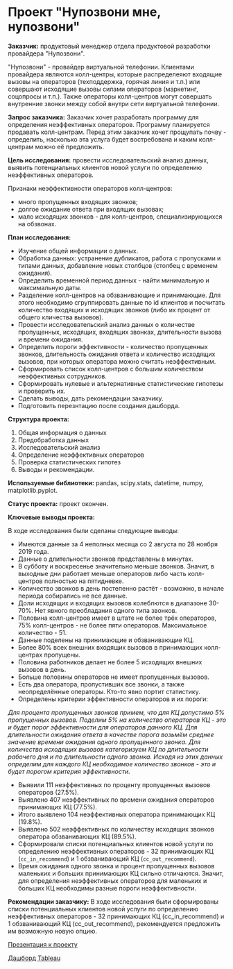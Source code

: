 # Проект "Нупозвони мне, нупозвони"

**Заказчик:** продуктовый менеджер отдела продуктовой разработки провайдера "Нупозвони".

"Нупозвони" - провайдер виртуальной телефонии. Клиентами провайдера являются колл-центры, которые распределеяют входящие вызовы на операторов (техподдержка, горячая линия и т.п.) или совершают исходящие вызовы силами операторов (маркетинг, соцопросы и т.п.). Также операторы колл-центров могут совершать внутренние звонки между собой внутри сети виртуальной телефонии.

**Запрос заказчика:** Заказчик хочет разработать программу для определения неэффективных операторов. Программу планируется продавать колл-центрам. Перед этим заказчик хочет прощупать почву - определить, насколько эта услуга будет востребована и каким колл-центрам можно её предложить.

**Цель исследования:** провести исследовательский анализ данных, выявить потенциальных клиентов новой услуги по определению неэффективных операторов.

Признаки неэффективности операторов колл-центров:
- много пропущенных входящих звонков;
- долгое ожидание ответа при входящих вызовах;
- мало исходящих звонков - для колл-центров, специализирующихся на обзвонах.

**План исследования:**
- Изучение общей информации о данных.
- Обработка данных: устранение дубликатов, работа с пропусками и типами данных, добавление новых столбцов (столбец с временем ожидания).
- Определить временной период данных - найти минимальную и максимальную даты.
- Разделение колл-центров на обзванивающие и принимающие. Для этого необходимо сгруппировать данные по id клиентов и посчитать количество входящих и исходящих звонков (либо их процент от общего кличества вызовов).
- Провести исследовательский анализ данных о количестве пропущенных, исходящих, входящих звонках, длительности вызова и времени ожидания.
- Определить пороги эффективности - количество пропущенных звонков, длительность ожидания ответа и количество исходящих вызовов, при которых оператора можно считать неэффективным.
- Сформировать список колл-центров с большим количеством неэффективных сотрудников.
- Сформировать нулевые и альтернативные статистические гипотезы и проверить их.
- Сделать выводы, дать рекомендации заказчику.
- Подготовить перезнтацию после создания дашборда.

**Структура проекта:**
1. Общая информация о данных
2. Предобработка данных
3. Исследовательский анализ
4. Определение неэффективных операторов
5. Проверка статистических гипотез
6. Выводы и рекомендации.

**Используемые библиотеки:** pandas, scipy.stats, datetime, numpy, matplotlib.pyplot.

**Статус проекта:** проект окончен.

**Ключевые выводы проекта:**

В ходе исследования были сделаны следующие выводы:
- Имеются данные за 4 неполных месяца со 2 августа по 28 ноября 2019 года.
- Данные о длительности звонков представлены в минутах.
- В субботу и воскресенье значительно меньше звонков. Значит, в выходные дни работает меньше операторов либо часть колл-центров полностью на пятидневке.
- Количество звонков в день постепенно растёт - возможно, в начале периода собирались не все данные.
- Доли исходящих и входящих вызовов колеблются в диапазоне 30-70%. Нет явного преобладания одного типа звонков.
- Половина колл-центров имеет в штате не более трёх операторов, 75% колл-центров - не более пяти операторов. Максимальное количество - 51.
- Данные поделены на принимающие и обзванивающие КЦ.
- Более 80% всех внешних входящих вызовов в принимающих колл-центрах пропущены.
- Половина работников делает не более 5 исходящих внешних вызовов в день.
- Больше половины операторов не имеет пропущенных вызовов. 
- Есть два оператора, пропустивших все звонки, а также неопределённые операторы. Кто-то явно портит статистику.
- Определены критерии эффективности операторов и их пороги:

*Для процента пропущенных звонков примем, что для КЦ допустимо 5% пропущенных вызовов. Поделим 5% на количество операторов КЦ - это и будет порог эффективности для операторов данного КЦ.
Для длительности ожидания ответа в качестве порога возьмём среднее значение времени ожидания одного пропущенного звонка.
Для количества исходящих вызовов категоризуем КЦ по длительности рабочего дня и по длительности одного звонка. Исходя из этих данных определим для каждого КЦ необходимое количество звонков - это и будет порогом критерия эффективности.*

- Выявили 111 неэффективных по проценту пропущенных вызовов операторов (27.5%).
- Выявлено 407 неэффективных по времени ожидания операторов принимающих КЦ (77.5%).
- Итого выявлено 104 неэффективных оператора принимающих КЦ (19.8%).
- Выявлено 502 неэффективных по количеству исходящих звонков оператора обзванивающих КЦ (89.5%).
- Сформировали списки потенциальных клиентов новой услуги по определению неэффективных операторов - 32 принимающих КЦ (`cc_in_recommend`) и 1 обзванивающий КЦ (`cc_out_recommend`).
- Время ожидания одного звонка и процент пропущенных вызовов маленьких и больших принимающих КЦ сильно отличаются. Значит, для определения неэффективных операторов для маленьких и больших КЦ необходимы разные пороги неэффективности.
 
**Рекомендации заказчику:**
В ходе исследования были сформированы списки потенциальных клиентов новой услуги по определению неэффективных операторов - 32 принимающих КЦ (cc_in_recommend) и 1 обзванивающий КЦ (cc_out_recommend), рекомендуется предложить им возможную новую опцию.

[Презентация к проекту](https://drive.google.com/file/d/1-fAPi1wFHKe50djMkkz_KqLGdkAzv0XF/view?usp=sharing)

[Дашборд Tableau](https://public.tableau.com/app/profile/daria.georgieva/viz/call-centers/sheet0)
